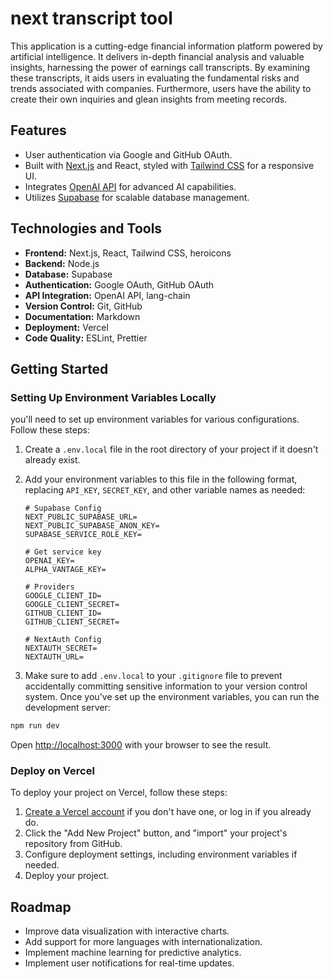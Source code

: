 
# next transcript tool
This application is a cutting-edge financial information platform powered by artificial intelligence. It delivers in-depth financial analysis and valuable insights, harnessing the power of earnings call transcripts. By examining these transcripts, it aids users in evaluating the fundamental risks and trends associated with companies. Furthermore, users have the ability to create their own inquiries and glean insights from meeting records.

## Features
- User authentication via Google and GitHub OAuth.
- Built with [Next.js](https://nextjs.org/) and React, styled with [Tailwind CSS](https://tailwindcss.com/) for a responsive UI.
- Integrates [OpenAI API](https://platform.openai.com/docs/api-reference) for advanced AI capabilities.
- Utilizes [Supabase](https://supabase.com/) for scalable database management.

## Technologies and Tools
- **Frontend:** Next.js, React, Tailwind CSS, heroicons
- **Backend:** Node.js
- **Database:** Supabase
- **Authentication:** Google OAuth, GitHub OAuth
- **API Integration:** OpenAI API, lang-chain
- **Version Control:** Git, GitHub
- **Documentation:** Markdown
- **Deployment:** Vercel
- **Code Quality:** ESLint, Prettier

## Getting Started

### Setting Up Environment Variables Locally
you'll need to set up environment variables for various configurations. 
Follow these steps:

1. Create a `.env.local` file in the root directory of your project if it doesn't already exist.
2. Add your environment variables to this file in the following format, replacing `API_KEY`, `SECRET_KEY`, and other variable names as needed:

   ```env
   # Supabase Config
   NEXT_PUBLIC_SUPABASE_URL=
   NEXT_PUBLIC_SUPABASE_ANON_KEY=
   SUPABASE_SERVICE_ROLE_KEY=

   # Get service key 
   OPENAI_KEY=
   ALPHA_VANTAGE_KEY=

   # Providers
   GOOGLE_CLIENT_ID=
   GOOGLE_CLIENT_SECRET=
   GITHUB_CLIENT_ID=
   GITHUB_CLIENT_SECRET=

   # NextAuth Config
   NEXTAUTH_SECRET=
   NEXTAUTH_URL=
   
3. Make sure to add `.env.local` to your `.gitignore` file to prevent accidentally committing sensitive information to your version control system.
Once you've set up the environment variables, you can run the development server:
```bash
npm run dev
```

Open [http://localhost:3000](http://localhost:3000) with your browser to see the result.

### Deploy on Vercel

To deploy your project on Vercel, follow these steps:

1. [Create a Vercel account](https://vercel.com/) if you don't have one, or log in if you already do.
2. Click the "Add New Project" button, and "import" your project's repository from GitHub.
3. Configure deployment settings, including environment variables if needed.
4. Deploy your project.

## Roadmap
- Improve data visualization with interactive charts.
- Add support for more languages with internationalization.
- Implement machine learning for predictive analytics.
- Implement user notifications for real-time updates.
